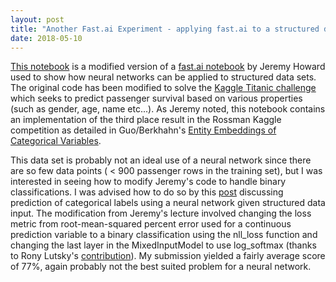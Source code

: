 ```yaml
---
layout: post
title: "Another Fast.ai Experiment - applying fast.ai to a structured data prediction challenge (Titanic: Machine Learning from Disaster)"
date: 2018-05-10
---
```

[This notebook](https://github.com/dtylor/dtylor.github.io/blob/master/kaggle/titanic/titanic_nn.ipynb) is a modified version of a [fast.ai notebook](https://github.com/fastai/fastai/blob/master/courses/dl1/lesson3-rossman.ipynb) by Jeremy Howard used to show how neural networks can be applied to structured data sets.  The original code has been modified to solve the [Kaggle Titanic challenge](https://www.kaggle.com/c/titanic) which seeks to predict passenger survival based on various properties (such as gender, age, name etc...).  As Jeremy noted, this notebook contains an implementation of the third place result in the Rossman Kaggle competition as detailed in Guo/Berkhahn's [Entity Embeddings of Categorical Variables](https://arxiv.org/abs/1604.06737).

This data set is probably not an ideal use of a neural network since there are so few data points ( < 900 passenger rows in the training set), but I was interested in seeing how to modify Jeremy's code to handle binary classifications.  I was advised how to do so by this [post](http://forums.fast.ai/t/structured-learner/8224/44) discussing prediction of categorical labels using a neural network given structured data input.  The modification from Jeremy's lecture involved changing the loss metric from root-mean-squared percent error used for a continuous prediction variable to a binary classification using the nll_loss function and changing the last layer in the MixedInputModel to use log_softmax (thanks to Rony Lutsky's [contribution](https://github.com/fastai/fastai/pull/305)).  My submission yielded a fairly average score of 77%, again probably not the best suited problem for a neural network.